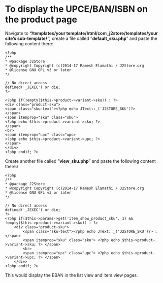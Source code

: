 # To display the UPCE/BAN/ISBN on the product page

Navigate to **“/templates/your template/html/com\_j2store/templates/your site’s sub-template/“,** create a file called ”**default\_sku.php**” and paste the following content there:



```
<?php
/**
* @package J2Store
* @copyright Copyright (c)2014-17 Ramesh Elamathi / J2Store.org
* @license GNU GPL v3 or later
*/

// No direct access
defined('_JEXEC') or die;
?>

<?php if(!empty($this->product->variant->sku)) : ?>
<div class="product-sku">
<span class="sku-text"><?php echo JText::_('J2STORE_SKU')?>
</span>
<span itemprop="sku" class="sku">
<?php echo $this->product->variant->sku; ?>
</span>
<br>
<span itemprop="upc" class="upc>
<?php echo $this->product->variant->upc; ?>
</span>
</div>
<?php endif; ?>
```

Create another file called ”**view\_sku.php**” and paste the following content there:\


```
<?php
/**
* @package J2Store
* @copyright Copyright (c)2014-17 Ramesh Elamathi / J2Store.org
* @license GNU GPL v3 or later
*/

// No direct access
defined('_JEXEC') or die;
?>
<?php if($this->params->get('item_show_product_sku', 1) && !empty($this->product->variant->sku)) : ?>
    <div class="product-sku">
        <span class="sku-text"><?php echo JText::_('J2STORE_SKU')?> :</span>
        <span itemprop="sku" class="sku"> <?php echo $this->product->variant->sku; ?> </span>
        <br>
        <span itemprop="upc" class="upc"> <?php echo $this->product->variant->upc; ?> </span>
    </div>
<?php endif; ?>
```

This would display the EBAN in the list view and item view pages.
